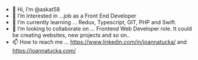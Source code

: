 - 👋 Hi, I’m @askat58
- 👀 I’m interested in ...job as a Front End Developer
- 🌱 I’m currently learning ... Redux, Typescript, GIT, PHP and Swift.
- 💞️ I’m looking to collaborate on ... Frontend Web Developer role. It could be creating websites, new projects and so on..
- 📫 How to reach me ... https://www.linkedin.com/in/joannatucka/ and https://joannatucka.com/

<!---
askat58/askat58 is a ✨ special ✨ repository because its `README.md` (this file) appears on your GitHub profile.
You can click the Preview link to take a look at your changes.
--->
